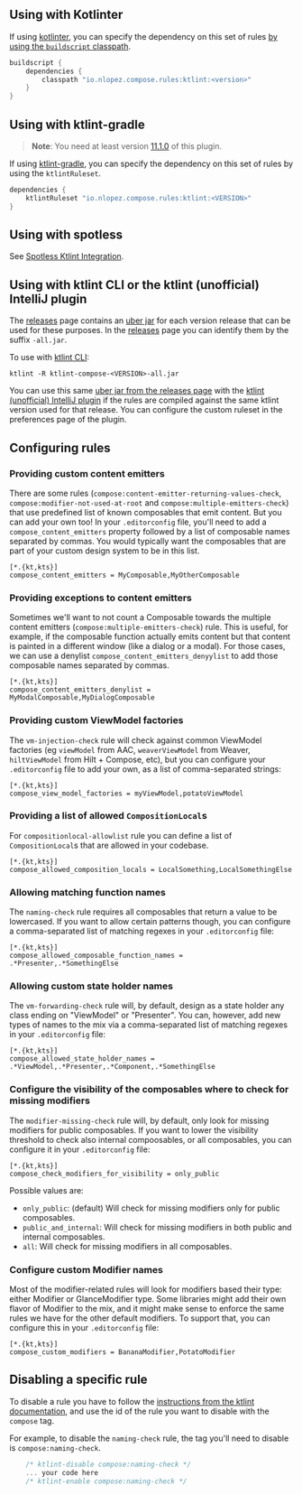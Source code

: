 ## Using with Kotlinter

If using [kotlinter](https://github.com/jeremymailen/kotlinter-gradle), you can specify the dependency on this set of rules [by using the `buildscript` classpath](https://github.com/jeremymailen/kotlinter-gradle#custom-rules).

```groovy
buildscript {
    dependencies {
        classpath "io.nlopez.compose.rules:ktlint:<version>"
    }
}
```

## Using with ktlint-gradle

> **Note**: You need at least version [11.1.0](https://github.com/JLLeitschuh/ktlint-gradle/releases/tag/v11.1.0) of this plugin.

If using [ktlint-gradle](https://github.com/JLLeitschuh/ktlint-gradle), you can specify the dependency on this set of rules by using the `ktlintRuleset`.

```groovy
dependencies {
    ktlintRuleset "io.nlopez.compose.rules:ktlint:<VERSION>"
}
```

## Using with spotless

See [Spotless Ktlint Integration](https://github.com/diffplug/spotless/tree/main/plugin-gradle#ktlint).

## Using with ktlint CLI or the ktlint (unofficial) IntelliJ plugin

The [releases](https://github.com/mrmans0n/compose-rules/releases) page contains an [uber jar](https://stackoverflow.com/questions/11947037/what-is-an-uber-jar) for each version release that can be used for these purposes. In the [releases](https://github.com/mrmans0n/compose-rules/releases/) page you can identify them by the suffix `-all.jar`.

To use with [ktlint CLI](https://ktlint.github.io/#getting-started):
```shell
ktlint -R ktlint-compose-<VERSION>-all.jar
```

You can use this same [uber jar from the releases page](https://github.com/mrmans0n/compose-rules/releases/) with the [ktlint (unofficial) IntelliJ plugin](https://plugins.jetbrains.com/plugin/15057-ktlint-unofficial-) if the rules are compiled against the same ktlint version used for that release. You can configure the custom ruleset in the preferences page of the plugin.

## Configuring rules

### Providing custom content emitters

There are some rules (`compose:content-emitter-returning-values-check`, `compose:modifier-not-used-at-root` and `compose:multiple-emitters-check`) that use predefined list of known composables that emit content. But you can add your own too! In your `.editorconfig` file, you'll need to add a `compose_content_emitters` property followed by a list of composable names separated by commas. You would typically want the composables that are part of your custom design system to be in this list.

```editorconfig
[*.{kt,kts}]
compose_content_emitters = MyComposable,MyOtherComposable
```

### Providing exceptions to content emitters

Sometimes we'll want to not count a Composable towards the multiple content emitters (`compose:multiple-emitters-check`) rule. This is useful, for example, if the composable function actually emits content but that content is painted in a different window (like a dialog or a modal). For those cases, we can use a denylist `compose_content_emitters_denyylist` to add those composable names separated by commas.

```editorconfig
[*.{kt,kts}]
compose_content_emitters_denylist = MyModalComposable,MyDialogComposable
```

### Providing custom ViewModel factories

The `vm-injection-check` rule will check against common ViewModel factories (eg `viewModel` from AAC, `weaverViewModel` from Weaver, `hiltViewModel` from Hilt + Compose, etc), but you can configure your `.editorconfig` file to add your own, as a list of comma-separated strings:

```editorconfig
[*.{kt,kts}]
compose_view_model_factories = myViewModel,potatoViewModel
```

### Providing a list of allowed `CompositionLocal`s

For `compositionlocal-allowlist` rule you can define a list of `CompositionLocal`s that are allowed in your codebase.

```editorconfig
[*.{kt,kts}]
compose_allowed_composition_locals = LocalSomething,LocalSomethingElse
```

### Allowing matching function names

The `naming-check` rule requires all composables that return a value to be lowercased. If you want to allow certain patterns though, you can configure a comma-separated list of matching regexes in your `.editorconfig` file:

```editorconfig
[*.{kt,kts}]
compose_allowed_composable_function_names = .*Presenter,.*SomethingElse
```

### Allowing custom state holder names

The `vm-forwarding-check` rule will, by default, design as a state holder any class ending on "ViewModel" or "Presenter". You can, however, add new types of names to the mix via a comma-separated list of matching regexes in your `.editorconfig` file:

```editorconfig
[*.{kt,kts}]
compose_allowed_state_holder_names = .*ViewModel,.*Presenter,.*Component,.*SomethingElse
```

### Configure the visibility of the composables where to check for missing modifiers

The `modifier-missing-check` rule will, by default, only look for missing modifiers for public composables. If you want to lower the visibility threshold to check also internal compoosables, or all composables, you can configure it in your `.editorconfig` file:

```editorconfig
[*.{kt,kts}]
compose_check_modifiers_for_visibility = only_public
```

Possible values are:
* `only_public`: (default) Will check for missing modifiers only for public composables.
* `public_and_internal`: Will check for missing modifiers in both public and internal composables.
* `all`: Will check for missing modifiers in all composables.

### Configure custom Modifier names

Most of the modifier-related rules will look for modifiers based their type: either Modifier or GlanceModifier type. Some libraries might add their own flavor of Modifier to the mix, and it might make sense to enforce the same rules we have for the other default modifiers. To support that, you can configure this in your `.editorconfig` file:

```editorconfig
[*.{kt,kts}]
compose_custom_modifiers = BananaModifier,PotatoModifier
```

## Disabling a specific rule

To disable a rule you have to follow the [instructions from the ktlint documentation](https://github.com/pinterest/ktlint#how-do-i-suppress-an-errors-for-a-lineblockfile), and use the id of the rule you want to disable with the `compose` tag.

For example, to disable the `naming-check` rule, the tag you'll need to disable is `compose:naming-check`.

```kotlin
    /* ktlint-disable compose:naming-check */
    ... your code here
    /* ktlint-enable compose:naming-check */
```
